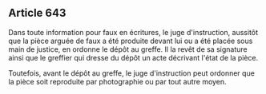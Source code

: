 Article 643
----
Dans toute information pour faux en écritures, le juge d'instruction, aussitôt
que la pièce arguée de faux a été produite devant lui ou a été placée sous main
de justice, en ordonne le dépôt au greffe. Il la revêt de sa signature ainsi que
le greffier qui dresse du dépôt un acte décrivant l'état de la pièce.

Toutefois, avant le dépôt au greffe, le juge d'instruction peut ordonner que la
pièce soit reproduite par photographie ou par tout autre moyen.
